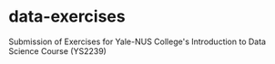 # data-exercises
Submission of Exercises for Yale-NUS College's Introduction to Data Science Course (YS2239)
